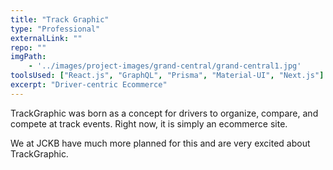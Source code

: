 ```yaml
---
title: "Track Graphic"
type: "Professional"
externalLink: ""
repo: ""
imgPath: 
    - '../images/project-images/grand-central/grand-central1.jpg'
toolsUsed: ["React.js", "GraphQL", "Prisma", "Material-UI", "Next.js"]
excerpt: "Driver-centric Ecommerce"
---
```


TrackGraphic was born as a concept for drivers to organize, compare, and compete at track events.
Right now, it is simply an ecommerce site. 

We at JCKB have much more planned for this and are very excited about
TrackGraphic.